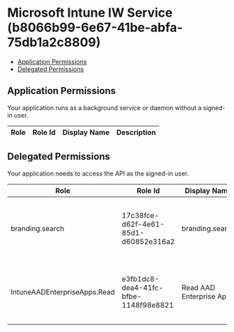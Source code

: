 # Microsoft Intune IW Service (b8066b99-6e67-41be-abfa-75db1a2c8809)
- [Application Permissions](#application-permissions)
- [Delegated Permissions](#delegated-permissions)

## Application Permissions
Your application runs as a background service or daemon without a signed-in user.

| Role | Role Id | Display Name | Description |
|---|---|---|---|

## Delegated Permissions
Your application needs to access the API as the signed-in user. 

| Role | Role Id | Display Name | Description |
|---|---|---|---|
| branding.search | 17c38fce-d62f-4e61-85d1-d60852e316a2 | branding.search | Allows users to search for their custom branding information. |
| IntuneAADEnterpriseApps.Read | e3fb1dc8-dea4-41fc-bfbe-1148f98e8821 | Read AAD Enterprise Apps | Allows user to read their targeted AAD Enterprise apps |

